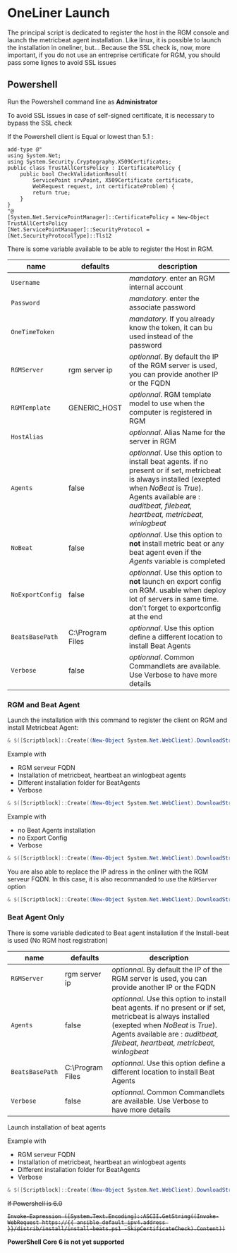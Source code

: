 # OneLiner Launch

The principal script is dedicated to register the host in the RGM console and launch the metricbeat agent installation. Like linux, it is possible to launch the installation in oneliner, but... 
Because the SSL check is, now, more important, if you do not use an entreprise certificate for RGM, you should pass some lignes to avoid SSL issues

## Powershell

Run the Powershell command line as __Administrator__

To avoid SSL issues in case of self-signed certificate, it is necessary to bypass the SSL check

If the Powershell client is Equal or lowest than 5.1 :

```
add-type @"
using System.Net;
using System.Security.Cryptography.X509Certificates;
public class TrustAllCertsPolicy : ICertificatePolicy {
    public bool CheckValidationResult(
        ServicePoint srvPoint, X509Certificate certificate,
        WebRequest request, int certificateProblem) {
        return true;
    }
}
"@
[System.Net.ServicePointManager]::CertificatePolicy = New-Object TrustAllCertsPolicy
[Net.ServicePointManager]::SecurityProtocol = [Net.SecurityProtocolType]::Tls12
```

There is some variable available to be able to register the Host in RGM.

| name | defaults | description |
|--|--|--|
| `Username`  |  | _mandatory_. enter an RGM internal account |
| `Password`  |  | _mandatory_. enter the associate password |
| `OneTimeToken`  |  | _mandatory_. If you already know the token, it can bu used instead of the password |
| `RGMServer`  | rgm server ip | _optionnal_. By default the IP of the RGM server is used, you can provide another IP or the FQDN|
| `RGMTemplate`  | GENERIC_HOST | _optionnal_. RGM template model to use when the computer is registered in RGM |
| `HostAlias`  |  | _optionnal_. Alias Name for the server in RGM |
| `Agents`  | false | _optionnal_. Use this option to install beat agents. if no present or if set, metricbeat is always installed (exepted when _NoBeat_ is *True*). Agents available are : _auditbeat, filebeat, heartbeat, metricbeat, winlogbeat_ |
| `NoBeat`  | false | _optionnal_. Use this option to **not** install metric beat or any beat agent even if the _Agents_ variable is completed |
| `NoExportConfig`  | false | _optionnal_. Use this option to **not** launch en export config on RGM. usable when deploy lot of servers in same time. don't forget to exportconfig at the end |
| `BeatsBasePath`  | C:\Program Files | _optionnal_. Use this option define a different location to install Beat Agents |
| `Verbose`  | false | _optionnal_. Common Commandlets are available. Use Verbose to have more details |

### RGM and Beat Agent

Launch the installation with this command to register the client on RGM and install Metricbeat Agent:

```Powershell
& $([Scriptblock]::Create((New-Object System.Net.WebClient).DownloadString("https://{{ ansible_default_ipv4.address }}/distrib/install/Add-RGMHost.ps1"))) -username admin -password ******
```

Example with
 - RGM serveur FQDN
 - Installation of metricbeat, heartbeat an winlogbeat agents
 - Different installation folder for BeatAgents
 - Verbose

```Powershell
& $([Scriptblock]::Create((New-Object System.Net.WebClient).DownloadString("https://{{ ansible_default_ipv4.address }}/distrib/install/Add-RGMHost.ps1"))) -username admin -password ****** -RGMServer rgmserver.domaine.in -Agents metricbeat,heartbeat,winlogbeat -BeatsBasePath 'C:\BeatAgents' -verbose
```

Example with
 - no Beat Agents installation
 - no Export Config
 - Verbose

```Powershell
& $([Scriptblock]::Create((New-Object System.Net.WebClient).DownloadString("https://{{ ansible_default_ipv4.address }}/distrib/install/Add-RGMHost.ps1"))) -username admin -password ****** -NoBeat -NoExportConfig -Verbose
```

You are also able to replace the IP adress in the onliner with the RGM serveur FQDN. In this case, it is also recommanded to use the `RGMServer` option

```Powershell
& $([Scriptblock]::Create((New-Object System.Net.WebClient).DownloadString("https://rgmserver.domaine.in/distrib/install/Add-RGMHost.ps1"))) -username admin -password ****** -RGMServer rgmserver.domaine.in  -verbose
```

### Beat Agent Only
There is some variable dedicated to Beat agent installation if the Install-beat is used (No RGM host registration)

| name | defaults | description |
|--|--|--|
| `RGMServer`  | rgm server ip | _optionnal_. By default the IP of the RGM server is used, you can provide another IP or the FQDN|
| `Agents`  | false | _optionnal_. Use this option to install beat agents. if no present or if set, metricbeat is always installed (exepted when _NoBeat_ is *True*). Agents available are : _auditbeat, filebeat, heartbeat, metricbeat, winlogbeat_ |
| `BeatsBasePath`  | C:\Program Files | _optionnal_. Use this option define a different location to install Beat Agents |
| `Verbose`  | false | _optionnal_. Common Commandlets are available. Use Verbose to have more details |

Launch installation of beat agents

Example with
 - RGM serveur FQDN
 - Installation of metricbeat, heartbeat an winlogbeat agents
 - Different installation folder for BeatAgents
 - Verbose


```Powershell
& $([Scriptblock]::Create((New-Object System.Net.WebClient).DownloadString("https://{{ ansible_default_ipv4.address }}/distrib/install/Install-Beats.ps1"))) -RGMServer rgmserver.domaine.in -Agents metricbeat,heartbeat,winlogbeat -BeatsBasePath 'C:\BeatAgents' -verbose
```


<s>If Powershell is 6.0

```
Invoke-Expression ([System.Text.Encoding]::ASCII.GetString((Invoke-WebRequest https://{{ ansible_default_ipv4.address }}/distrib/install/install-beats.ps1 -SkipCertificateCheck).Content))

```
</s>
 
 __PowerShell Core 6 is not yet supported__

<s>
